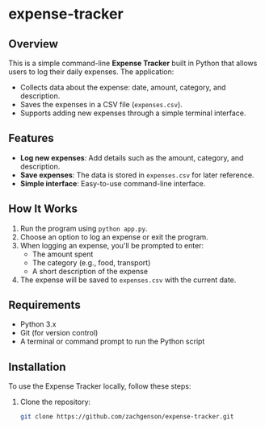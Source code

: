 # expense-tracker

## Overview
This is a simple command-line **Expense Tracker** built in Python that allows users to log their daily expenses. The application:
- Collects data about the expense: date, amount, category, and description.
- Saves the expenses in a CSV file (`expenses.csv`).
- Supports adding new expenses through a simple terminal interface.

## Features
- **Log new expenses**: Add details such as the amount, category, and description.
- **Save expenses**: The data is stored in `expenses.csv` for later reference.
- **Simple interface**: Easy-to-use command-line interface.

## How It Works
1. Run the program using `python app.py`.
2. Choose an option to log an expense or exit the program.
3. When logging an expense, you'll be prompted to enter:
   - The amount spent
   - The category (e.g., food, transport)
   - A short description of the expense
4. The expense will be saved to `expenses.csv` with the current date.

## Requirements
- Python 3.x
- Git (for version control)
- A terminal or command prompt to run the Python script

## Installation
To use the Expense Tracker locally, follow these steps:

1. Clone the repository:
   ```bash
   git clone https://github.com/zachgenson/expense-tracker.git

